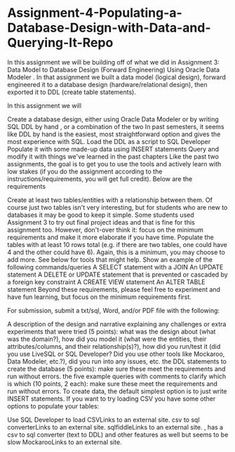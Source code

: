 # Assignment-4-Populating-a-Database-Design-with-Data-and-Querying-It-Repo

In this assignment we will be building off of what we did in Assignment 3: Data Model to Database Design (Forward Engineering) Using Oracle Data Modeler . In that assignment we built a data model (logical design), forward engineered it to a database design (hardware/relational design), then exported it to DDL (create table statements).

In this assignment we will

Create a database design, either using Oracle Data Modeler or by writing SQL DDL by hand , or a combination of the two
In past semesters, it seems like DDL by hand is the easiest, most straightforward option and gives the most experience with SQL.
Load the DDL as a script to SQL Developer
Populate it with some made-up data using INSERT statements
Query and modify it with things we've learned in the past chapters
Like the past two assignments, the goal is to get you to use the tools and actively learn with low stakes (if you do the assignment according to the instructions/requirements, you will get full credit).  Below are the requirements

Create at least two tables/entities with a relationship between them. Of course just two tables isn't very interesting, but for students who are new to databases it may be good to keep it simple.  Some students used Assignment 3 to try out final project ideas and that is fine for this assignment too. However, don't-over think it: focus on the minimum requirements and make it more elaborate if you have time.
Populate the tables with at least 10 rows total (e.g. if there are two tables, one could have 4 and the other could have 6). Again, this is a minimum, you may choose to add more.  See below for tools that might help.
Show an example of the following commands/queries
A SELECT statement with a JOIN
An UPDATE statement
A DELETE or UPDATE statement that is prevented or cascaded by a foreign key constraint
A CREATE VIEW statement
An ALTER TABLE statement
Beyond these requirements, please feel free to experiment and have fun learning, but focus on the minimum requirements first.

For submission, submit a txt/sql, Word, and/or PDF file with the following:

A description of the design and narrative explaining any challenges or extra experiments that were tried (5 points): what was the design about (what was the domain?), how did you model it (what were the entities, their attributes/columns, and their relationship(s)?), how did you run/test it (did you use LiveSQL or SQL Developer? Did you use other tools like Mockaroo, Data Modeler, etc.?), did you run into any issues, etc.
the DDL statements to create the database (5 points): make sure these meet the requirements and run without errors.
the five example queries with comments to clarify which is which (10 points, 2 each): 
make sure these meet the requirements and run without errors.
To create data, the default simplest option is to just write INSERT statements.  If you want to try loading CSV you have some other options to populate your tables:

Use SQL Developer to load CSVLinks to an external site.
csv to sql converterLinks to an external site.
sqlfiddleLinks to an external site. , has a csv to sql converter (text to DDL) and other features as well but seems to be slow
MockarooLinks to an external site.
